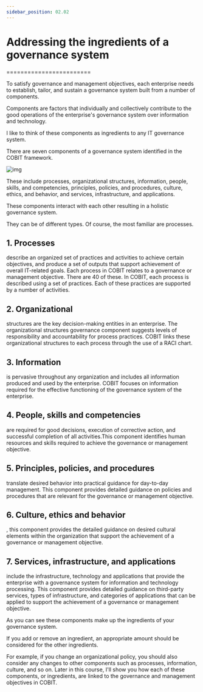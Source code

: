 ```yaml
---
sidebar_position: 02.02
---
```


# Addressing the ingredients of a governance system
========================





To satisfy governance and management objectives, each enterprise needs to establish, tailor, and sustain a governance system built from a number of components. 

Components are factors that individually and collectively contribute to the good operations of the enterprise's governance system over information and technology. 

I like to think of these components as ingredients to any IT governance system.
 
There are seven components of a governance system identified in the COBIT framework. 

![img](/img/Cobit_Governance_Components.png)

These include processes, organizational structures, information, people, skills, and competencies, principles, policies, and procedures, culture, ethics, and behavior, and services, infrastructure, and applications. 

These components interact with each other resulting in a holistic governance system. 

They can be of different types. Of course, the most familiar are processes. 

## 1. Processes 

describe an organized set of practices and activities to achieve certain objectives, and produce a set of outputs that support achievement of overall IT-related goals. Each process in COBIT relates to a governance or management objective. There are 40 of these. In COBIT, each process is described using a set of practices. Each of these practices are supported by a number of activities. 

## 2. Organizational 

structures are the key decision-making entities in an enterprise. The organizational structures governance component suggests levels of responsibility and accountability for process practices. COBIT links these organizational structures to each process through the use of a RACI chart. 

## 3. Information 

is pervasive throughout any organization and includes all information produced and used by the enterprise. COBIT focuses on information required for the effective functioning of the governance system of the enterprise. 

## 4. People, skills and competencies 

are required for good decisions, execution of corrective action, and successful completion of all activities.This component identifies human resources and skills required to achieve the governance or management objective. 

## 5. Principles, policies, and procedures 

translate desired behavior into practical guidance for day-to-day management. This component provides detailed guidance on policies and procedures that are relevant for the governance or management objective. 


## 6. Culture, ethics and behavior

, this component provides the detailed guidance on desired cultural elements within the organization that support the achievement of a governance or management objective. 


## 7. Services, infrastructure, and applications

include the infrastructure, technology and applications that provide the enterprise with a governance system for information and technology processing. This component provides detailed guidance on third-party services, types of infrastructure, and categories of applications that can be applied to support the achievement of a governance or management objective. 


As you can see these components make up the ingredients of your governance system. 

If you add or remove an ingredient, an appropriate amount should be considered for the other ingredients. 

For example, if you change an organizational policy, you should also consider any changes to other components such as processes, information, culture, and so on. Later in this course, I'll show you how each of these components, or ingredients, are linked to the governance and management objectives in COBIT.

